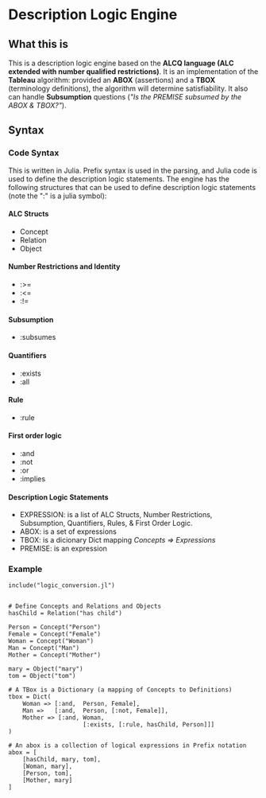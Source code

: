 # Description Logic Engine

## What this is

This is a description logic engine based on the **ALCQ language (ALC extended with number qualified restrictions)**. It is an implementation of the **Tableau** algorithm: provided an **ABOX** (assertions) and a **TBOX** (terminology definitions), the algorithm will determine satisfiability. It also can handle **Subsumption** questions (*"Is the PREMISE subsumed by the ABOX & TBOX?"*). 

## Syntax

### Code Syntax

This is written in Julia. Prefix syntax is used in the parsing, and Julia code is used to define the description logic statements. The engine has the following structures that can be used to define description logic statements (note the ":" is a julia symbol):


#### ALC Structs
- Concept
- Relation
- Object

#### Number Restrictions and Identity
- :>=
- :<=
- :!=

#### Subsumption
- :subsumes

#### Quantifiers
- :exists
- :all

#### Rule
- :rule 

#### First order logic
- :and 
- :not 
- :or  
- :implies 

#### Description Logic Statements
- EXPRESSION: is a list of ALC Structs, Number Restrictions, Subsumption, Quantifiers, Rules, & First Order Logic.
- ABOX: is a set of expressions
- TBOX: is a dicionary Dict mapping *Concepts => Expressions* 
- PREMISE: is an expression

### Example

```
include("logic_conversion.jl")


# Define Concepts and Relations and Objects
hasChild = Relation("has child")

Person = Concept("Person")
Female = Concept("Female")
Woman = Concept("Woman")
Man = Concept("Man")
Mother = Concept("Mother")

mary = Object("mary")
tom = Object("tom")

# A TBox is a Dictionary (a mapping of Concepts to Definitions)
tbox = Dict(
    Woman => [:and,  Person, Female],
    Man =>   [:and,  Person, [:not, Female]],
    Mother => [:and, Woman,
                     [:exists, [:rule, hasChild, Person]]]
)

# An abox is a collection of logical expressions in Prefix notation
abox = [
    [hasChild, mary, tom],
    [Woman, mary],
    [Person, tom],
    [Mother, mary]
]
```


